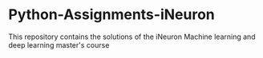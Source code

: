 # Python-Assignments-iNeuron
This repository contains the solutions of the iNeuron Machine learning and deep learning master's course
